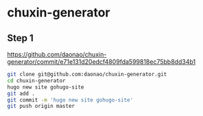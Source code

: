 # chuxin-generator
## Step 1
https://github.com/daonao/chuxin-generator/commit/e71e131d20edcf4809fda599818ec75bb8dd34b1
```bash
git clone git@github.com:daonao/chuxin-generator.git
cd chuxin-generator
hugo new site gohugo-site
git add .
git commit -m 'hugo new site gohugo-site'
git push origin master
```
